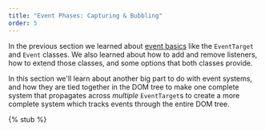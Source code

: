 ```yaml
---
title: "Event Phases: Capturing & Bubbling"
order: 5
---
```


In the previous section we learned about [event basics][events-basics] like the `EventTarget` and `Event` classes. We
also learned about how to add and remove listeners, how to extend those classes, and some options that both classes
provide.

In this section we'll learn about another big part to do with event systems, and how they are tied together in the DOM
tree to make one complete system that propagates across _multiple_ `EventTarget`s to create a more complete system which
tracks events through the entire DOM tree.

{% stub %}

[events-basics]: /learn/javascript/events
[events-detail]: /learn/javascript/events-in-more-detail
